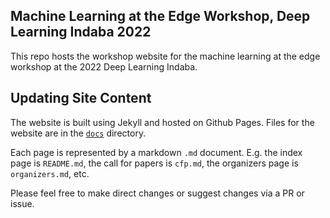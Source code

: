 ## Machine Learning at the Edge Workshop, Deep Learning Indaba 2022

This repo hosts the workshop website for the machine learning at the edge workshop at the 2022 Deep Learning Indaba.

## Updating Site Content

The website is built using Jekyll and hosted on Github Pages. Files for the website are in the [`docs`](/docs) directory.

Each page is represented by a markdown `.md` document. E.g. the index page is `README.md`, the call for papers is `cfp.md`, the organizers page is `organizers.md`, etc.

Please feel free to make direct changes or suggest changes via a PR or issue.
